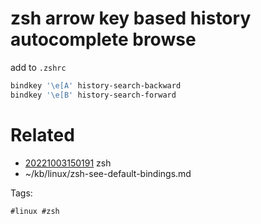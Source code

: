 # zsh arrow key based history autocomplete browse
add to `.zshrc`
```bash
bindkey '\e[A' history-search-backward
bindkey '\e[B' history-search-forward
```

# Related

- [20221003150191](/zet/20221003150191/README.md) zsh
- ~/kb/linux/zsh-see-default-bindings.md

Tags:

    #linux #zsh 
